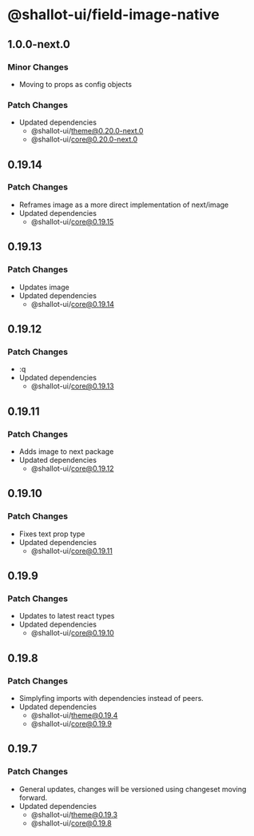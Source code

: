 # @shallot-ui/field-image-native

## 1.0.0-next.0

### Minor Changes

- Moving to props as config objects

### Patch Changes

- Updated dependencies
  - @shallot-ui/theme@0.20.0-next.0
  - @shallot-ui/core@0.20.0-next.0

## 0.19.14

### Patch Changes

- Reframes image as a more direct implementation of next/image
- Updated dependencies
  - @shallot-ui/core@0.19.15

## 0.19.13

### Patch Changes

- Updates image
- Updated dependencies
  - @shallot-ui/core@0.19.14

## 0.19.12

### Patch Changes

- :q
- Updated dependencies
  - @shallot-ui/core@0.19.13

## 0.19.11

### Patch Changes

- Adds image to next package
- Updated dependencies
  - @shallot-ui/core@0.19.12

## 0.19.10

### Patch Changes

- Fixes text prop type
- Updated dependencies
  - @shallot-ui/core@0.19.11

## 0.19.9

### Patch Changes

- Updates to latest react types
- Updated dependencies
  - @shallot-ui/core@0.19.10

## 0.19.8

### Patch Changes

- Simplyfing imports with dependencies instead of peers.
- Updated dependencies
  - @shallot-ui/theme@0.19.4
  - @shallot-ui/core@0.19.9

## 0.19.7

### Patch Changes

- General updates, changes will be versioned using changeset moving forward.
- Updated dependencies
  - @shallot-ui/theme@0.19.3
  - @shallot-ui/core@0.19.8

